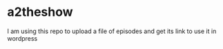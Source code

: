 # a2theshow
I am using this repo to upload a file of episodes and get its link to use it in wordpress
